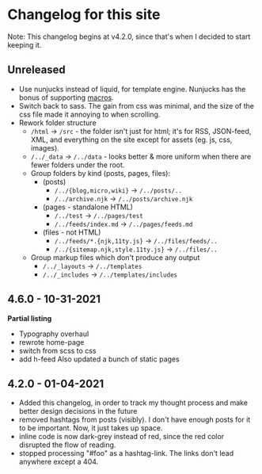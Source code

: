 # Changelog for this site

Note: This changelog begins at v4.2.0, since that's when I decided to start keeping it.
<!-- Write that what AND why, in order to track my thought process throughout development, and not revert changes left and right. -->
<!-- https://keepachangelog.com/en/1.0.0/ -->

## Unreleased
- Use nunjucks instead of liquid, for template engine. Nunjucks has the bonus of supporting [macros](http://mozilla.github.io/nunjucks/templating.html#macro).
- Switch back to sass. The gain from css was minimal, and the size of the css file made it annoying to when scrolling.
- Rework folder structure
  - `/html` -> `/src` - the folder isn't just for html; it's for RSS, JSON-feed, XML, and everything on the site except for assets (eg. js, css, images).
  - `/../_data` -> `/../data` - looks better & more uniform when there are fewer folders under the root.
  - Group folders by kind (posts, pages, files):
    - (posts)
      - `/../{blog,micro,wiki}` -> `/../posts/..`
      - `/../archive.njk` -> `/../posts/archive.njk`
    - (pages - standalone HTML)
      - `/../test` -> `/../pages/test`
      - `/../feeds/index.md` -> `/../pages/feeds.md`
    - (files - not HTML)
      - `/../feeds/*.{njk,11ty.js}` -> `/../files/feeds/..`
      - `/../{sitemap.njk,style.11ty.js}` -> `/../files/..`
  - Group markup files which don't produce any output
    - `/../_layouts` -> `/../templates`
    - `/../_includes` -> `/../templates/includes`
## 4.6.0 - 10-31-2021
**Partial listing**
- Typography overhaul
- rewrote home-page
- switch from scss to css
- add h-feed
Also updated a bunch of static pages

## 4.2.0 - 01-04-2021
- Added this changelog, in order to track my thought process and make better design decisions in the future
- removed hashtags from posts (visibly). I don't have enough posts for it to be important. Now, it just takes up space.
- inline code is now dark-grey instead of red, since the red color disrupted the flow of reading.
- stopped processing "#foo" as a hashtag-link. The links don't lead anywhere except a 404.
